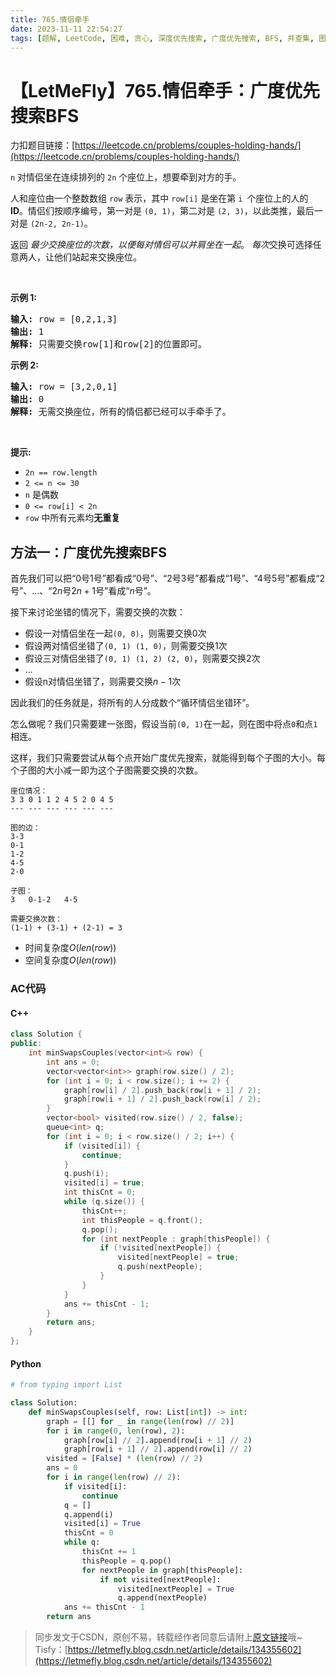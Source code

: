 ```yaml
---
title: 765.情侣牵手
date: 2023-11-11 22:54:27
tags: [题解, LeetCode, 困难, 贪心, 深度优先搜索, 广度优先搜索, BFS, 并查集, 图]
---
```


# 【LetMeFly】765.情侣牵手：广度优先搜索BFS

力扣题目链接：[https://leetcode.cn/problems/couples-holding-hands/](https://leetcode.cn/problems/couples-holding-hands/)

<p><code>n</code> 对情侣坐在连续排列的 <code>2n</code>&nbsp;个座位上，想要牵到对方的手。</p>

<p>人和座位由一个整数数组 <code>row</code> 表示，其中 <code>row[i]</code> 是坐在第 <code>i </code>个座位上的人的 <strong>ID</strong>。情侣们按顺序编号，第一对是&nbsp;<code>(0, 1)</code>，第二对是&nbsp;<code>(2, 3)</code>，以此类推，最后一对是&nbsp;<code>(2n-2, 2n-1)</code>。</p>

<p>返回 <em>最少交换座位的次数，以便每对情侣可以并肩坐在一起</em>。 <i>每次</i>交换可选择任意两人，让他们站起来交换座位。</p>

<p>&nbsp;</p>

<p><strong>示例 1:</strong></p>

<pre>
<strong>输入:</strong> row = [0,2,1,3]
<strong>输出:</strong> 1
<strong>解释:</strong> 只需要交换row[1]和row[2]的位置即可。
</pre>

<p><strong>示例 2:</strong></p>

<pre>
<strong>输入:</strong> row = [3,2,0,1]
<strong>输出:</strong> 0
<strong>解释:</strong> 无需交换座位，所有的情侣都已经可以手牵手了。
</pre>

<p>&nbsp;</p>

<p><strong>提示:</strong></p>

<ul>
	<li><code>2n == row.length</code></li>
	<li><code>2 &lt;= n &lt;= 30</code></li>
	<li><code>n</code>&nbsp;是偶数</li>
	<li><code>0 &lt;= row[i] &lt; 2n</code></li>
	<li><code>row</code>&nbsp;中所有元素均<strong>无重复</strong></li>
</ul>


    
## 方法一：广度优先搜索BFS

首先我们可以把“0号1号”都看成“0号”、“2号3号”都看成“1号”、“4号5号”都看成“2号”、...、“$2n$号$2n+1$号”看成“$n$号”。

接下来讨论坐错的情况下，需要交换的次数：
   + 假设一对情侣坐在一起```(0, 0)```，则需要交换$0$次
   + 假设两对情侣坐错了```(0, 1) (1, 0)```，则需要交换$1$次
   + 假设三对情侣坐错了```(0, 1) (1, 2) (2, 0)```，则需要交换$2$次
   + ...
   + 假设n对情侣坐错了，则需要交换$n-1$次

因此我们的任务就是，将所有的人分成数个“循环情侣坐错环”。

怎么做呢？我们只需要建一张图，假设当前```(0, 1)```在一起，则在图中将点```0```和点```1```相连。

这样，我们只需要尝试从每个点开始广度优先搜索，就能得到每个子图的大小。每个子图的大小减一即为这个子图需要交换的次数。

```
座位情况：
3 3 0 1 1 2 4 5 2 0 4 5
--- --- --- --- --- ---

图的边：
3-3
0-1
1-2
4-5
2-0

子图：
3   0-1-2   4-5

需要交换次数：
(1-1) + (3-1) + (2-1) = 3
```

+ 时间复杂度$O(len(row))$
+ 空间复杂度$O(len(row))$

### AC代码

#### C++

```cpp
class Solution {
public:
    int minSwapsCouples(vector<int>& row) {
        int ans = 0;
        vector<vector<int>> graph(row.size() / 2);
        for (int i = 0; i < row.size(); i += 2) {
            graph[row[i] / 2].push_back(row[i + 1] / 2);
            graph[row[i + 1] / 2].push_back(row[i] / 2);
        }
        vector<bool> visited(row.size() / 2, false);
        queue<int> q;
        for (int i = 0; i < row.size() / 2; i++) {
            if (visited[i]) {
                continue;
            }
            q.push(i);
            visited[i] = true;
            int thisCnt = 0;
            while (q.size()) {
                thisCnt++;
                int thisPeople = q.front();
                q.pop();
                for (int nextPeople : graph[thisPeople]) {
                    if (!visited[nextPeople]) {
                        visited[nextPeople] = true;
                        q.push(nextPeople);
                    }
                }
            }
            ans += thisCnt - 1;
        }
        return ans;
    }
};
```

#### Python

```python
# from typing import List

class Solution:
    def minSwapsCouples(self, row: List[int]) -> int:
        graph = [[] for _ in range(len(row) // 2)]
        for i in range(0, len(row), 2):
            graph[row[i] // 2].append(row[i + 1] // 2)
            graph[row[i + 1] // 2].append(row[i] // 2)
        visited = [False] * (len(row) // 2)
        ans = 0
        for i in range(len(row) // 2):
            if visited[i]:
                continue
            q = []
            q.append(i)
            visited[i] = True
            thisCnt = 0
            while q:
                thisCnt += 1
                thisPeople = q.pop()
                for nextPeople in graph[thisPeople]:
                    if not visited[nextPeople]:
                        visited[nextPeople] = True
                        q.append(nextPeople)
            ans += thisCnt - 1
        return ans
```

> 同步发文于CSDN，原创不易，转载经作者同意后请附上[原文链接](https://blog.tisfy.eu.org/2023/11/11/LeetCode%200765.%E6%83%85%E4%BE%A3%E7%89%B5%E6%89%8B/)哦~
> Tisfy：[https://letmefly.blog.csdn.net/article/details/134355602](https://letmefly.blog.csdn.net/article/details/134355602)
